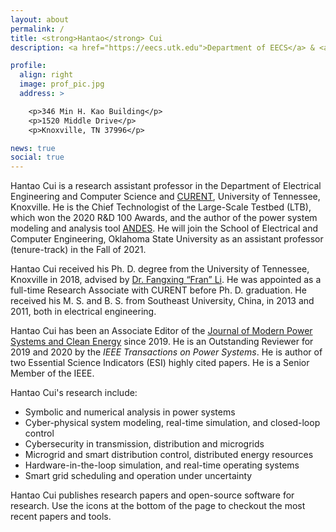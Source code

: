 ```yaml
---
layout: about
permalink: /
title: <strong>Hantao</strong> Cui
description: <a href="https://eecs.utk.edu">Department of EECS</a> & <a href="https://curent.utk.edu">CURENT</a>, University of Tennessee, Knoxville

profile:
  align: right
  image: prof_pic.jpg
  address: >

    <p>346 Min H. Kao Building</p>
    <p>1520 Middle Drive</p>
    <p>Knoxville, TN 37996</p>

news: true
social: true
---
```

Hantao Cui is a research assistant professor in the Department of Electrical Engineering and Computer Science and [CURENT](https://curent.utk.edu), University of Tennessee, Knoxville.
He is the Chief Technologist of the Large-Scale Testbed (LTB), which won the 2020 R&D 100 Awards, and the author of the power system modeling and analysis tool [ANDES](https://github.com/cuihantao/andes).
He will join the School of Electrical and Computer Engineering, Oklahoma State University as an assistant professor (tenure-track) in the Fall of 2021.

Hantao Cui received his Ph. D. degree from the University of Tennessee, Knoxville in 2018, advised by [Dr. Fangxing “Fran” Li](http://web.eecs.utk.edu/~fli6).
He was appointed as a full-time Research Associate with CURENT before Ph. D. graduation.
He received his M. S. and B. S. from Southeast University, China, in 2013 and 2011, both in electrical engineering.

Hantao Cui has been an Associate Editor of the [Journal of Modern Power Systems and Clean Energy](http://www.mpce.info) since 2019.
He is an Outstanding Reviewer for 2019 and 2020 by the _IEEE Transactions on Power Systems_.
He is author of two Essential Science Indicators (ESI) highly cited papers.
He is a Senior Member of the IEEE.

Hantao Cui's research include:

- Symbolic and numerical analysis in power systems
- Cyber-physical system modeling, real-time simulation, and closed-loop control
- Cybersecurity in transmission, distribution and microgrids
- Microgrid and smart distribution control, distributed energy resources
- Hardware-in-the-loop simulation, and real-time operating systems
- Smart grid scheduling and operation under uncertainty

Hantao Cui publishes research papers and open-source software for research.
Use the icons at the bottom of the page to checkout the most recent papers and tools.
